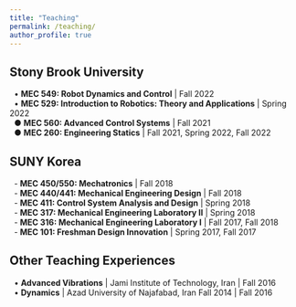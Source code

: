 ```yaml
---
title: "Teaching"
permalink: /teaching/
author_profile: true
---
```


## Stony Brook University
&nbsp; • **MEC 549: Robot Dynamics and Control** \| Fall 2022 \
&nbsp; • **MEC 529: Introduction to Robotics: Theory and Applications** \| Spring 2022 \
&nbsp; ● **MEC 560: Advanced Control Systems** \| Fall 2021 \
&nbsp; ● **MEC 260: Engineering Statics** \| Fall 2021, Spring 2022, Fall 2022


## SUNY Korea

&nbsp; \- **MEC 450/550: Mechatronics** \| Fall 2018 \
&nbsp; \- **MEC 440/441: Mechanical Engineering Design** \| Fall 2018 \
&nbsp; \- **MEC 411: Control System Analysis and Design** \| Spring 2018 \
&nbsp; \- **MEC 317: Mechanical Engineering Laboratory II** \| Spring 2018 \
&nbsp; \- **MEC 316: Mechanical Engineering Laboratory I** \| Fall 2017, Fall 2018 \
&nbsp; \- **MEC 101: Freshman Design Innovation** \| Spring 2017, Fall 2017


## Other Teaching Experiences

&nbsp; • **Advanced Vibrations** \| Jami Institute of Technology, Iran \| Fall 2016 \
&nbsp; • **Dynamics** \| Azad University of Najafabad, Iran Fall 2014 \| Fall 2016
